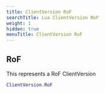 ```yaml
---
title: ClientVersion RoF
searchTitle: Lua ClientVersion RoF
weight: 1
hidden: true
menuTitle: ClientVersion RoF
---
```

## RoF

This represents a RoF ClientVersion
```lua
ClientVersion.RoF
```